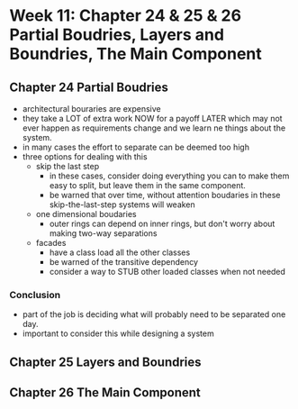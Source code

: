 # Week 11: Chapter 24 & 25 & 26 Partial Boudries, Layers and Boundries, The Main Component

## Chapter 24 Partial Boudries

- architectural bouraries are expensive
- they take a LOT of extra work NOW for a payoff LATER which may not ever happen as requirements change and we learn ne things about the system.
- in many cases the effort to separate can be deemed too high
- three options for dealing with this
  - skip the last step
    - in these cases, consider doing everything you can to make them easy to split, but leave them in the same component.
    - be warned that over time, without attention boudaries in these skip-the-last-step systems will weaken
  - one dimensional boudaries
    - outer rings can depend on inner rings, but don't worry about making two-way separations 
  - facades
    - have a class load all the other classes
    - be warned of the transitive dependency
    - consider a way to STUB other loaded classes when not needed
    
### Conclusion 

- part of the job is deciding what will probably need to be separated one day.
- important to consider this while designing a system

## Chapter 25 Layers and Boundries


## Chapter 26 The Main Component
